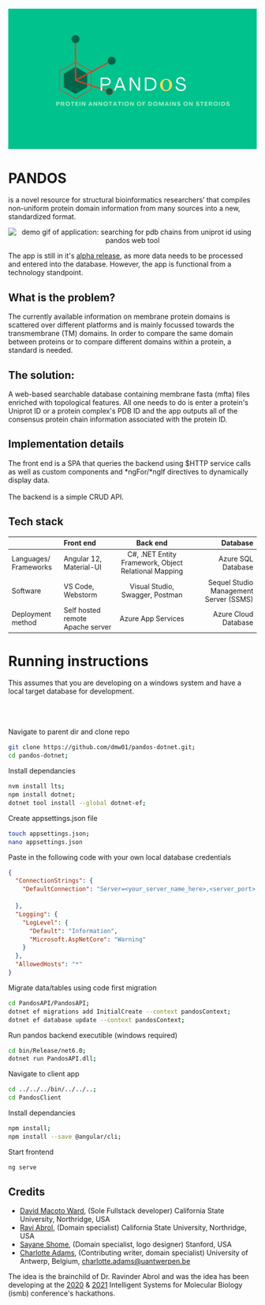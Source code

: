 ![Github_banner](github-images/Pandos_github_banner.png)

# PANDOS

is a novel resource for structural bioinformatics researchers’ that compiles non-uniform protein domain information from many sources into a new, standardized format.

<!-- demo video -->
<div align="center">
  <img src="https://user-images.githubusercontent.com/20344260/170983185-b363775a-2e42-4bde-ba27-ed5f09214e11.gif" data-canonical-src="https://gyazo.com/eb5c5741b6a9a16c692170a41a49c858.png" 
       width="850" 
       alt="demo gif of application: searching for pdb chains from uniprot id using pandos web tool"
   />
  
</div>

The app is still in it's [alpha release](http://titin.abrol.csun.edu/pandos/), as more data needs to be processed and entered into the database. However, the app is functional from a technology standpoint.

## What is the problem?

The currently available information on membrane protein domains is scattered over different platforms and is mainly focussed towards the transmembrane (TM) domains. In order to compare the same domain between proteins or to compare different domains within a protein, a standard is needed.


## The solution:

A web-based searchable database containing membrane fasta (mfta) files enriched with topological features. All one needs to do is enter a protein's Uniprot ID or a protein complex's PDB ID and the app outputs all of the consensus protein chain information associated with the protein ID.


## Implementation details 
The front end is a SPA that queries the backend using \$HTTP service calls as well as custom components and *ngFor/*ngIf directives to dynamically display data.
<br><br>
The backend is a simple CRUD API.


## Tech stack

|                            | Front end                        |                       Back end                       |                               Database |
| -------------------------- | :------------------------------- | :--------------------------------------------------: | -------------------------------------: |
| Languages/<br />Frameworks | Angular 12, Material-UI          | C#, .NET Entity Framework, Object Relational Mapping |                     Azure SQL Database |
| Software                   | VS Code, Webstorm                |         Visual Studio, Swagger, Postman              | Sequel Studio Management Server (SSMS) |
| Deployment method          | Self hosted remote Apache server |                  Azure App Services                  |                   Azure Cloud Database |




# Running instructions

This assumes that you are developing on a windows system and have a local target database for development.

<br><br><br>
Navigate to parent dir and clone repo


```bash
git clone https://github.com/dmw01/pandos-dotnet.git;
cd pandos-dotnet;
```

Install dependancies

```bash
nvm install lts;
npm install dotnet;
dotnet tool install --global dotnet-ef;
```

Create appsettings.json file
```bash
touch appsettings.json;
nano appsettings.json
```

Paste in the following code with your own local database credentials
``` json
{
  "ConnectionStrings": {
    "DefaultConnection": "Server=<your_server_name_here>,<server_port>;Database=<database_name>;User ID=<username_credentials>;Password=<credentials_password>;Encrypt=true;Connection Timeout=30;"

  },
  "Logging": {
    "LogLevel": {
      "Default": "Information",
      "Microsoft.AspNetCore": "Warning"
    }
  },
  "AllowedHosts": "*"
}
```

Migrate data/tables using code first migration

```bash
cd PandosAPI/PandosAPI;
dotnet ef migrations add InitialCreate --context pandosContext;
dotnet ef database update --context pandosContext;
```

Run pandos backend executible (windows required) 

```bash
cd bin/Release/net6.0;
dotnet run PandosAPI.dll; 
```

Navigate to client app

```bash
cd ../../../bin/../../..;
cd PandosClient
```

Install dependancies

```bash
npm install; 
npm install --save @angular/cli;
```

Start frontend

```bash
ng serve
```


## Credits

* [David Macoto Ward](https://dmw01.github.io/), (Sole Fullstack developer) California State University, Northridge, USA
* [Ravi Abrol](http://abrollab.org), (Domain specialist) California State University, Northridge, USA
* [Sayane Shome](https://github.com/sayaneshome), (Domain specialist, logo designer) Stanford, USA
* [Charlotte Adams](https://github.com/adamscharlotte), (Contributing writer, domain specialist) University of Antwerp, Belgium, <charlotte.adams@uantwerpen.be>


The idea is the brainchild of Dr. Ravinder Abrol and was the idea has been developing at the [2020](https://github.com/hackathonismb/Creation-of-a-Membrane-Protein-Extended-Topology-Standard) & [2021](https://github.com/hackathonismb/Membrane-Protein-Domains-Motifs-Annotations) Intelligent Systems for Molecular Biology (ismb) conference's hackathons.
